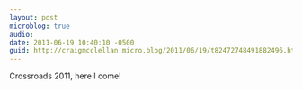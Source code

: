 ```yaml
---
layout: post
microblog: true
audio: 
date: 2011-06-19 10:40:10 -0500
guid: http://craigmcclellan.micro.blog/2011/06/19/t82472748491882496.html
---
```

Crossroads 2011, here I come!

